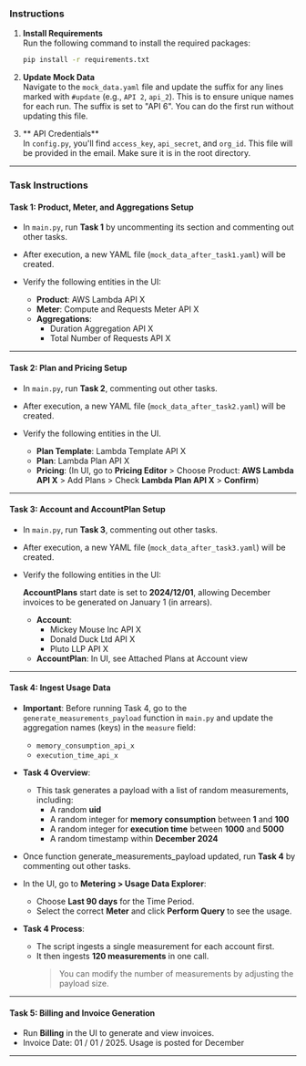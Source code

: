 
### **Instructions**

1. **Install Requirements**  
   Run the following command to install the required packages:

   ```bash
   pip install -r requirements.txt
   ```

2. **Update Mock Data**  
   Navigate to the `mock_data.yaml` file and update the suffix for any lines marked with `#update` (e.g., `API 2`, `api_2`). This is to ensure unique names for each run.
   The suffix is set to "API 6". You can do the first run without updating this file.

3. ** API Credentials**  
   In `config.py`, you'll find `access_key`, `api_secret`, and `org_id`.
   This file will be provided in the email. Make sure it is in the root directory.


---

### **Task Instructions**

#### **Task 1: Product, Meter, and Aggregations Setup**
- In `main.py`, run **Task 1** by uncommenting its section and commenting out other tasks.
- After execution, a new YAML file (`mock_data_after_task1.yaml`) will be created.
- Verify the following entities in the UI:

  - **Product**: AWS Lambda API X  
  - **Meter**: Compute and Requests Meter API X  
  - **Aggregations**:
    - Duration Aggregation API X  
    - Total Number of Requests API X  

---

#### **Task 2: Plan and Pricing Setup**
- In `main.py`, run **Task 2**, commenting out other tasks.
- After execution, a new YAML file (`mock_data_after_task2.yaml`) will be created.
- Verify the following entities in the UI.  
 
  - **Plan Template**: Lambda Template API X  
  - **Plan**: Lambda Plan API X  
  - **Pricing**: (In UI, go to **Pricing Editor** > Choose Product: **AWS Lambda API X** > Add Plans > Check **Lambda Plan API X** > **Confirm**)

---

#### **Task 3: Account and AccountPlan Setup**
- In `main.py`, run **Task 3**, commenting out other tasks.
- After execution, a new YAML file (`mock_data_after_task3.yaml`) will be created.
- Verify the following entities in the UI:  

  **AccountPlans** start date is set to **2024/12/01**, allowing December invoices to be generated on January 1 (in arrears).

  - **Account**:
    - Mickey Mouse Inc API X  
    - Donald Duck Ltd API X  
    - Pluto LLP API X  
  - **AccountPlan**: In UI, see Attached Plans at Account view  

---

#### **Task 4: Ingest Usage Data**
- **Important**: Before running Task 4, go to the `generate_measurements_payload` function in `main.py` and update the aggregation names (keys) in the `measure` field:
  - `memory_consumption_api_x`
  - `execution_time_api_x`

- **Task 4 Overview**:
  - This task generates a payload with a list of random measurements, including:
    - A random **uid**
    - A random integer for **memory consumption** between **1** and **100**
    - A random integer for **execution time** between **1000** and **5000**
    - A random timestamp within **December 2024**

- Once function generate_measurements_payload updated, run **Task 4** by commenting out other tasks.
  
- In the UI, go to **Metering > Usage Data Explorer**:
  - Choose **Last 90 days** for the Time Period.
  - Select the correct **Meter** and click **Perform Query** to see the usage.

- **Task 4 Process**:
  - The script ingests a single measurement for each account first.
  - It then ingests **120 measurements** in one call.  
    > You can modify the number of measurements by adjusting the payload size.

---

#### **Task 5: Billing and Invoice Generation**
- Run **Billing** in the UI to generate and view invoices.
- Invoice Date: 01 / 01 / 2025. Usage is posted for December

---

